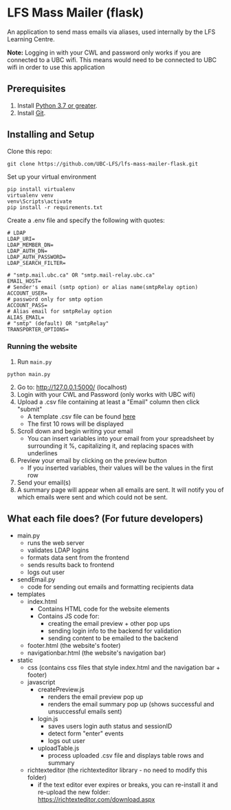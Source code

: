 # LFS Mass Mailer (flask)
An application to send mass emails via aliases, used internally by the LFS Learning Centre.

**Note:** Logging in with your CWL and password only works if you are connected to a UBC wifi. This means would need to be connected to UBC wifi in order to use this application

## Prerequisites
1. Install [Python 3.7 or greater](https://www.python.org/downloads/).
2. Install [Git](https://git-scm.com/downloads).

## Installing and Setup
Clone this repo:
```
git clone https://github.com/UBC-LFS/lfs-mass-mailer-flask.git
```
Set up your virtual environment
```
pip install virtualenv
virtualenv venv
venv\Scripts\activate
pip install -r requirements.txt
```

Create a .env file and specify the following with quotes:
```
# LDAP
LDAP_URI=
LDAP_MEMBER_DN=
LDAP_AUTH_DN=
LDAP_AUTH_PASSWORD=
LDAP_SEARCH_FILTER=

# "smtp.mail.ubc.ca" OR "smtp.mail-relay.ubc.ca"
EMAIL_HOST=
# Sender's email (smtp option) or alias name(smtpRelay option)
ACCOUNT_USER=
# password only for smtp option
ACCOUNT_PASS=
# Alias email for smtpRelay option
ALIAS_EMAIL=
# "smtp" (default) OR "smtpRelay"
TRANSPORTER_OPTIONS=
```
### Running the website 
1. Run `main.py`
```
python main.py
```
2. Go to: http://127.0.0.1:5000/ (localhost)
3. Login with your CWL and Password (only works with UBC wifi)
4. Upload a .csv file containing at least a "Email" column then click "submit"
    - A template .csv file can be found [here](https://github.com/UBC-LFS/lfs-mass-mailer-flask/blob/main/static/template.csv)
    - The first 10 rows will be displayed
5. Scroll down and begin writing your email
    - You can insert variables into your email from your spreadsheet by surrounding it %, capitalizing it, and replacing spaces with underlines
6. Preview your email by clicking on the preview button
    - If you inserted variables, their values will be the values in the first row
7. Send your email(s)
8. A summary page will appear when all emails are sent. It will notify you of which emails were sent and which could not be sent.

## What each file does? (For future developers)
- main.py
    - runs the web server
    - validates LDAP logins
    - formats data sent from the frontend
    - sends results back to frontend
    - logs out user
- sendEmail.py
    - code for sending out emails and formatting recipients data
- templates
    - index.html
        - Contains HTML code for the website elements
        - Contains JS code for:
            - creating the email preview + other pop ups
            - sending login info to the backend for validation
            - sending content to be emailed to the backend
    - footer.html (the website's footer)
    - navigationbar.html (the website's navigation bar)
- static
    - css (contains css files that style index.html and the navigation bar + footer)
    - javascript
        - createPreview.js
            - renders the email preview pop up
            - renders the email summary pop up (shows successful and unsuccessful emails sent)
        - login.js
            - saves users login auth status and sessionID
            - detect form "enter" events
            - logs out user
        - uploadTable.js
            - process uploaded .csv file and displays table rows and summary
    - richtexteditor (the richtexteditor library - no need to modify this folder)
        - if the text editor ever expires or breaks, you can re-install it and re-upload the new folder: https://richtexteditor.com/download.aspx
